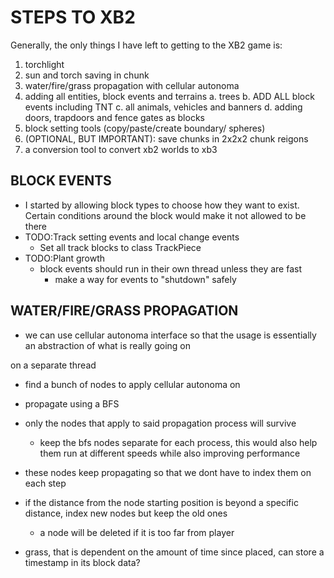 # STEPS TO XB2
Generally, the only things I have left to getting to the XB2 game is:
1. torchlight
2. sun and torch saving in chunk
3. water/fire/grass propagation with cellular autonoma
4. adding all entities, block events and terrains
    a. trees
    b. ADD ALL block events including TNT
    c. all animals, vehicles and banners
    d. adding doors, trapdoors and fence gates as blocks
6. block setting tools (copy/paste/create boundary/ spheres)
6. (OPTIONAL, BUT IMPORTANT): save chunks in 2x2x2 chunk reigons
7. a conversion tool to convert xb2 worlds to xb3

## BLOCK EVENTS
* I started by allowing block types to choose how they want to exist. Certain conditions around the block would make it not allowed to be there
* TODO:Track setting events and local change events
    * Set all track blocks to class TrackPiece
* TODO:Plant growth
    * block events should run in their own thread unless they are fast
        * make a way for events to "shutdown" safely

## WATER/FIRE/GRASS PROPAGATION
* we can use cellular autonoma interface so that the usage is essentially an abstraction of what is really going on

on a separate thread
- find a bunch of nodes to apply cellular autonoma on
- propagate using a BFS 
- only the nodes that apply to said propagation process will survive
    - keep the bfs nodes separate for each process, this would also help them run at different speeds while also improving performance
- these nodes keep propagating so that we dont have to index them on each step
- if the distance from the node starting position is beyond a specific distance, index new nodes but keep the old ones
    - a node will be deleted if it is too far from player

- grass, that is dependent on the amount of time since placed, can store a timestamp in its block data?